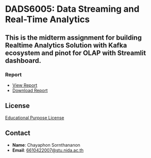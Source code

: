 # DADS6005: Data Streaming and Real-Time Analytics

## This is the midterm assignment for building Realtime Analytics Solution with Kafka ecosystem and pinot for OLAP with Streamlit dashboard.

### Report
- [View Report](https://github.com/chayaphon/DADS6005/blob/main/realtime_analytics/Report.pdf)
- [Download Report](https://github.com/chayaphon/DADS6005/blob/main/realtime_analytics/Report.pdf)

## License
[Educational Purpose License](https://github.com/chayaphon/DADS6003/blob/main/LICENSE.md)

## Contact
- **Name**: Chayaphon Sornthananon
- **Email**: 6610422007@stu.nida.ac.th